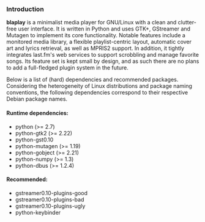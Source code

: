 ### Introduction

**blaplay** is a minimalist media player for GNU/Linux with a clean and
clutter-free user interface. It is written in Python and uses GTK+, GStreamer
and Mutagen to implement its core functionality. Notable features include a
monitored media library, a flexible playlist-centric layout, automatic cover
art and lyrics retrieval, as well as MPRIS2 support. In addition, it tightly
integrates last.fm's web services to support scrobbling and manage favorite
songs. Its feature set is kept small by design, and as such there are no
plans to add a full-fledged plugin system in the future.

Below is a list of (hard) dependencies and recommended packages. Considering
the heterogeneity of Linux distributions and package naming conventions, the
following dependencies correspond to their respective Debian package names.

#### Runtime dependencies:
* python (>= 2.7)
* python-gtk2 (>= 2.22)
* python-gst0.10
* python-mutagen (>= 1.19)
* python-gobject (>= 2.21)
* python-numpy (>= 1.3)
* python-dbus (>= 1.2.4)

#### Recommended:
* gstreamer0.10-plugins-good
* gstreamer0.10-plugins-bad
* gstreamer0.10-plugins-ugly
* python-keybinder

